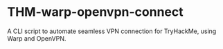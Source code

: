 # THM-warp-openvpn-connect
A CLI script to automate seamless VPN connection for TryHackMe, using Warp and OpenVPN.
